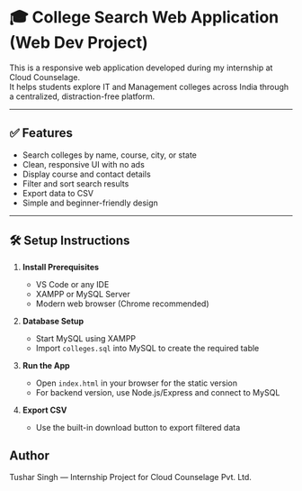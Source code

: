 # 🎓 College Search Web Application (Web Dev Project)

This is a responsive web application developed during my internship at Cloud Counselage.  
It helps students explore IT and Management colleges across India through a centralized, distraction-free platform.

---

## ✅ Features

- Search colleges by name, course, city, or state
- Clean, responsive UI with no ads
- Display course and contact details
- Filter and sort search results
- Export data to CSV
- Simple and beginner-friendly design

---

## 🛠️ Setup Instructions

1. **Install Prerequisites**
   - VS Code or any IDE
   - XAMPP or MySQL Server
   - Modern web browser (Chrome recommended)

2. **Database Setup**
   - Start MySQL using XAMPP
   - Import `colleges.sql` into MySQL to create the required table

3. **Run the App**
   - Open `index.html` in your browser for the static version
   - For backend version, use Node.js/Express and connect to MySQL

4. **Export CSV**
   - Use the built-in download button to export filtered data


## Author

Tushar Singh — Internship Project for Cloud Counselage Pvt. Ltd.

